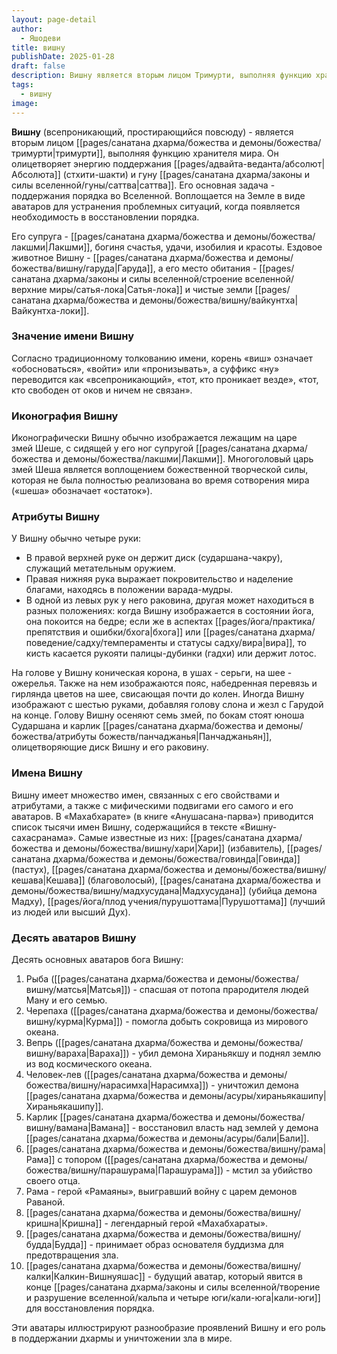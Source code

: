 ```yaml
---
layout: page-detail
author:
  - Яшодеви
title: вишну
publishDate: 2025-01-28
draft: false
description: Вишну является вторым лицом Тримурти, выполняя функцию хранителя мира. Он олицетворяет энергию поддержания Абсолюта (стхити-шакти) и гуну саттва. Его супруга - Лакшми, богиня счастья, удачи, изобилия и красоты. Ездовое животное Вишну - Гаруда, а его место обитания - Сатья-лока и чистые земли Вайкунтха-локи.
tags:
  - вишну
image:
---
```

**Вишну** (всепроникающий, простирающийся повсюду) - является вторым лицом [[pages/санатана дхарма/божества и демоны/божества/тримурти|тримурти]], выполняя функцию хранителя мира. Он олицетворяет энергию поддержания [[pages/адвайта-веданта/абсолют|Абсолюта]] (стхити-шакти) и гуну [[pages/санатана дхарма/законы и силы вселенной/гуны/саттва|саттва]]. Его основная задача - поддержания порядка во Вселенной. Воплощается на Земле в виде аватаров для устранения проблемных ситуаций, когда появляется необходимость в восстановлении порядка.

Его супруга - [[pages/санатана дхарма/божества и демоны/божества/лакшми|Лакшми]], богиня счастья, удачи, изобилия и красоты. Ездовое животное Вишну - [[pages/санатана дхарма/божества и демоны/божества/вишну/гаруда|Гаруда]], а его место обитания - [[pages/санатана дхарма/законы и силы вселенной/строение вселенной/верхние миры/сатья-лока|Сатья-лока]] и чистые земли [[pages/санатана дхарма/божества и демоны/божества/вишну/вайкунтха|Вайкунтха-локи]].

### Значение имени Вишну
Согласно традиционному толкованию имени, корень «виш» означает «обосноваться», «войти» или «пронизывать», а суффикс «ну» переводится как «всепроникающий», «тот, кто проникает везде», «тот, кто свободен от оков и ничем не связан».

### Иконография Вишну
Иконографически Вишну обычно изображается лежащим на царе змей Шеше, с сидящей у его ног супругой [[pages/санатана дхарма/божества и демоны/божества/лакшми|Лакшми]]. Многоголовый царь змей Шеша является воплощением божественной творческой силы, которая не была полностью реализована во время сотворения мира («шеша» обозначает «остаток»).

### Атрибуты Вишну

У Вишну обычно четыре руки:

- В правой верхней руке он держит диск (сударшана-чакру), служащий метательным оружием.
- Правая нижняя рука выражает покровительство и наделение благами, находясь в положении варада-мудры.
- В одной из левых рук у него раковина, другая может находиться в разных положениях: когда Вишну изображается в состоянии йога, она покоится на бедре; если же в аспектах [[pages/йога/практика/препятствия и ошибки/бхога|бхога]] или [[pages/санатана дхарма/поведение/садху/темпераменты и статусы садху/вира|вира]], то кисть касается рукояти палицы-дубинки (гадхи) или держит лотос.

На голове у Вишну коническая корона, в ушах - серьги, на шее - ожерелья. Также на нем изображаются пояс, набедренная перевязь и гирлянда цветов на шее, свисающая почти до колен. Иногда Вишну изображают с шестью руками, добавляя голову слона и жезл с Гарудой на конце. Голову Вишну осеняют семь змей, по бокам стоят юноша Сударшана и карлик [[pages/санатана дхарма/божества и демоны/божества/атрибуты божеств/панчаджанья|Панчаджаньян]], олицетворяющие диск Вишну и его раковину.

### Имена Вишну

Вишну имеет множество имен, связанных с его свойствами и атрибутами, а также с мифическими подвигами его самого и его аватаров. В «Махабхарате» (в книге «Анушасана-парва») приводится список тысячи имен Вишну, содержащийся в тексте «Вишну-сахасранама». Самые известные из них: [[pages/санатана дхарма/божества и демоны/божества/вишну/хари|Хари]] (избавитель), [[pages/санатана дхарма/божества и демоны/божества/говинда|Говинда]] (пастух), [[pages/санатана дхарма/божества и демоны/божества/вишну/кешава|Кешава]] (благоволосый), [[pages/санатана дхарма/божества и демоны/божества/вишну/мадхусудана|Мадхусудана]] (убийца демона Мадху), [[pages/йога/плод учения/пурушоттама|Пурушоттама]] (лучший из людей или высший Дух).

### Десять аватаров Вишну

Десять основных аватаров бога Вишну:

1. Рыба ([[pages/санатана дхарма/божества и демоны/божества/вишну/матсья|Матсья]]) - спасшая от потопа прародителя людей Ману и его семью.
2. Черепаха ([[pages/санатана дхарма/божества и демоны/божества/вишну/курма|Курма]]) - помогла добыть сокровища из мирового океана.
3. Вепрь ([[pages/санатана дхарма/божества и демоны/божества/вишну/вараха|Вараха]]) - убил демона Хираньякшу и поднял землю из вод космического океана.
4. Человек-лев ([[pages/санатана дхарма/божества и демоны/божества/вишну/нарасимха|Нарасимха]]) - уничтожил демона [[pages/санатана дхарма/божества и демоны/асуры/хираньякашипу|Хираньякашипу]].
5. Карлик [[pages/санатана дхарма/божества и демоны/божества/вишну/вамана|Вамана]] - восстановил власть над землей у демона [[pages/санатана дхарма/божества и демоны/асуры/бали|Бали]].
6. [[pages/санатана дхарма/божества и демоны/божества/вишну/рама|Рама]] с топором ([[pages/санатана дхарма/божества и демоны/божества/вишну/парашурама|Парашурама]]) - мстил за убийство своего отца.
7. Рама - герой «Рамаяны», выигравший войну с царем демонов Раваной.
8. [[pages/санатана дхарма/божества и демоны/божества/вишну/кришна|Кришна]] - легендарный герой «Махабхараты».
9. [[pages/санатана дхарма/божества и демоны/божества/вишну/будда|Будда]] - принимает образ основателя буддизма для предотвращения зла.
10. [[pages/санатана дхарма/божества и демоны/божества/вишну/калки|Калкин-Вишнуяшас]] - будущий аватар, который явится в конце [[pages/санатана дхарма/законы и силы вселенной/творение и разрушение вселенной/кальпа и четыре юги/кали-юга|кали-юги]] для восстановления порядка.

Эти аватары иллюстрируют разнообразие проявлений Вишну и его роль в поддержании дхармы и уничтожении зла в мире.
